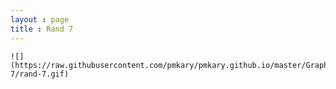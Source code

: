 ```yaml
---
layout : page
title : Rand 7
---
```


	![](https://raw.githubusercontent.com/pmkary/pmkary.github.io/master/Graphics/artworks/rand-7/rand-7.gif)

